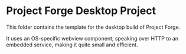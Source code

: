 <!--- Content managed by Project Forge, see [projectforge.md] for details. -->
# Project Forge Desktop Project

This folder contains the template for the desktop build of Project Forge.

It uses an OS-specific webview component, speaking over HTTP to an embedded service, making it quite small and efficient.
